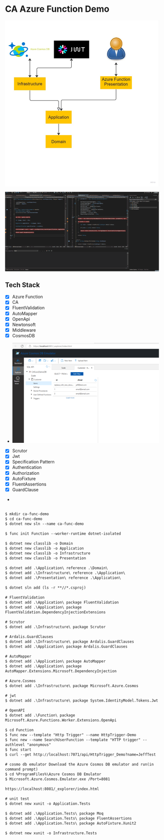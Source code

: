 # CA Azure Function Demo

![Alt text](./doc/system.jpg)

![Alt text](./doc/ca-azure-func-demo.gif)


## Tech Stack
- [x] Azure Function
- [x] CA
- [x] FluentValidation
- [x] AutoMapper
- [x] OpenApi
- [x] Newtonsoft
- [x] Middleware
- [x] CosmosDB
- ![Alt text](./doc/cosmosdb-demo.png)
- [x] Scrutor
- [x] Jwt
- [x] Specification Pattern
- [x] Authentication
- [x] Authorization
- [x] AutoFixture
- [x] FluentAssertions
- [x] GuardClause
- 
```dotnetcli

$ mkdir ca-func-demo
$ cd ca-func-demo
$ dotnet new sln --name ca-func-demo

$ func init Function --worker-runtime dotnet-isolated

$ dotnet new classlib -o Domain
$ dotnet new classlib -o Application
$ dotnet new classlib -o Infrastructure
$ dotnet new classlib -o Presentation

$ dotnet add .\Application\ reference .\Domain\
$ dotnet add .\Infrastructure\ reference .\Application\
$ dotnet add .\Presentation\ reference .\Application\

$ dotnet sln add (ls -r **//*.csproj)

# FluentValidation
$ dotnet add .\Application\ package FluentValidation 
$ dotnet add .\Application\ package FluentValidation.DependencyInjectionExtensions 

# Scrutor 
$ dotnet add .\Infrastructure\ package Scrutor 

# Ardalis.GuardClauses
$ dotnet add .\Infrastructure\ package Ardalis.GuardClauses
$ dotnet add .\Application\ package Ardalis.GuardClauses

# AutoMapper
$ dotnet add .\Application\ package AutoMapper
$ dotnet add .\Application\ package AutoMapper.Extensions.Microsoft.DependencyInjection

# Azure.Cosmos
$ dotnet add .\Infrastructure\ package Microsoft.Azure.Cosmos

# jwt
$ dotnet add .\Infrastructure\ package System.IdentityModel.Tokens.Jwt

# OpenAPI
$ dotnet add .\Function\ package Microsoft.Azure.Functions.Worker.Extensions.OpenApi

$ cd Function
$ func new --template "Http Trigger" --name HttpTrigger-Demo
$ func new --name SearchUserFunction --template "HTTP trigger" --authlevel "anonymous"
$ func start
$ curl --get http://localhost:7071/api/HttpTrigger_Demo?name=JeffTest

# cosmo db emulator Download the Azure Cosmos DB emulator and run(in command prompt)
$ cd %ProgramFiles%\Azure Cosmos DB Emulator
$ Microsoft.Azure.Cosmos.Emulator.exe /Port=8081

https://localhost:8081/_explorer/index.html

# unit test
$ dotnet new xunit -o Application.Tests

$ dotnet add .\Application.Tests\ package Moq
$ dotnet add .\Application.Tests\ package FluentAssertions
$ dotnet add .\Application.Tests\ package AutoFixture.Xunit2

$ dotnet new xunit -o Infrastructure.Tests
```
